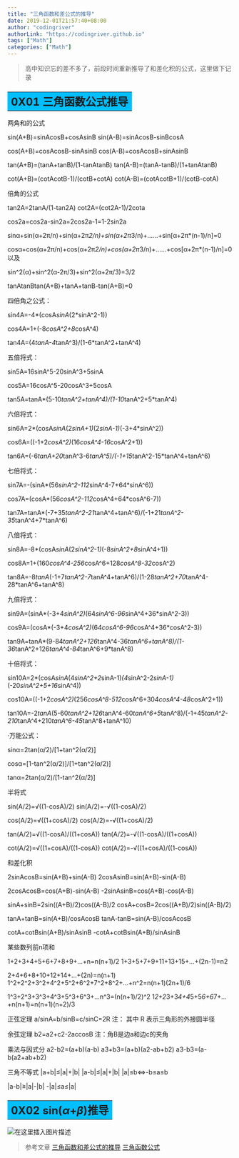 ```yaml
---
title: "三角函数和差公式的推导"
date: 2019-12-01T21:57:40+08:00
author: "codingriver"
authorLink: "https://codingriver.github.io"
tags: ["Math"]
categories: ["Math"]
---
```


<!--more-->

> 高中知识忘的差不多了，前段时间重新推导了和差化积的公式，这里做下记录
> 

### <table ><tr ><td align="left" bgcolor=DeepSkyBlue ><font size="5"><b> 0X01 三角函数公式推导</b></font></td></tr></table>
两角和的公式

  sin(A+B)=sinAcosB+cosAsinB sin(A-B)=sinAcosB-sinBcosA

  cos(A+B)=cosAcosB-sinAsinB cos(A-B)=cosAcosB+sinAsinB

  tan(A+B)=(tanA+tanB)/(1-tanAtanB) tan(A-B)=(tanA-tanB)/(1+tanAtanB)

  cot(A+B)=(cotAcotB-1)/(cotB+cotA) cot(A-B)=(cotAcotB+1)/(cotB-cotA)

  倍角的公式

  tan2A=2tanA/(1-tan2A) cot2A=(cot2A-1)/2cota

  cos2a=cos2a-sin2a=2cos2a-1=1-2sin2a

  sinα+sin(α+2π/n)+sin(α+2π*2/n)+sin(α+2π*3/n)+……+sin[α+2π*(n-1)/n]=0

  cosα+cos(α+2π/n)+cos(α+2π*2/n)+cos(α+2π*3/n)+……+cos[α+2π*(n-1)/n]=0 以及

  sin^2(α)+sin^2(α-2π/3)+sin^2(α+2π/3)=3/2

  tanAtanBtan(A+B)+tanA+tanB-tan(A+B)=0

  四倍角之公式：

  sin4A=-4*(cosA*sinA*(2*sinA^2-1))

  cos4A=1+(-8*cosA^2+8*cosA^4)

  tan4A=(4*tanA-4*tanA^3)/(1-6*tanA^2+tanA^4)

  五倍将式：

  sin5A=16sinA^5-20sinA^3+5sinA

  cos5A=16cosA^5-20cosA^3+5cosA

  tan5A=tanA*(5-10*tanA^2+tanA^4)/(1-10*tanA^2+5*tanA^4)

  六倍将式：

  sin6A=2*(cosA*sinA*(2*sinA+1)*(2*sinA-1)*(-3+4*sinA^2))

  cos6A=((-1+2*cosA^2)*(16*cosA^4-16*cosA^2+1))

  tan6A=(-6*tanA+20*tanA^3-6*tanA^5)/(-1+15*tanA^2-15*tanA^4+tanA^6)

  七倍将式：

  sin7A=-(sinA*(56*sinA^2-112*sinA^4-7+64*sinA^6))

  cos7A=(cosA*(56*cosA^2-112*cosA^4+64*cosA^6-7))

  tan7A=tanA*(-7+35*tanA^2-21*tanA^4+tanA^6)/(-1+21*tanA^2-35*tanA^4+7*tanA^6)

  八倍将式：

  sin8A=-8*(cosA*sinA*(2*sinA^2-1)*(-8*sinA^2+8*sinA^4+1))

  cos8A=1+(160*cosA^4-256*cosA^6+128*cosA^8-32*cosA^2)

  tan8A=-8*tanA*(-1+7*tanA^2-7*tanA^4+tanA^6)/(1-28*tanA^2+70*tanA^4-28*tanA^6+tanA^8)

  九倍将式：

  sin9A=(sinA*(-3+4*sinA^2)*(64*sinA^6-96*sinA^4+36*sinA^2-3))

  cos9A=(cosA*(-3+4*cosA^2)*(64*cosA^6-96*cosA^4+36*cosA^2-3))

  tan9A=tanA*(9-84*tanA^2+126*tanA^4-36*tanA^6+tanA^8)/(1-36*tanA^2+126*tanA^4-84*tanA^6+9*tanA^8)

  十倍将式：

  sin10A=2*(cosA*sinA*(4*sinA^2+2*sinA-1)*(4*sinA^2-2*sinA-1)*(-20*sinA^2+5+16*sinA^4))

  cos10A=((-1+2*cosA^2)*(256*cosA^8-512*cosA^6+304*cosA^4-48*cosA^2+1))

  tan10A=-2*tanA*(5-60*tanA^2+126*tanA^4-60*tanA^6+5*tanA^8)/(-1+45*tanA^2-210*tanA^4+210*tanA^6-45*tanA^8+tanA^10)

  ·万能公式：

  sinα=2tan(α/2)/[1+tan^2(α/2)]

  cosα=[1-tan^2(α/2)]/[1+tan^2(α/2)]

  tanα=2tan(α/2)/[1-tan^2(α/2)]

  半将式

  sin(A/2)=√((1-cosA)/2) sin(A/2)=-√((1-cosA)/2)

  cos(A/2)=√((1+cosA)/2) cos(A/2)=-√((1+cosA)/2)

  tan(A/2)=√((1-cosA)/((1+cosA)) tan(A/2)=-√((1-cosA)/((1+cosA))

  cot(A/2)=√((1+cosA)/((1-cosA)) cot(A/2)=-√((1+cosA)/((1-cosA))

  和差化积

  2sinAcosB=sin(A+B)+sin(A-B) 2cosAsinB=sin(A+B)-sin(A-B)

  2cosAcosB=cos(A+B)-sin(A-B) -2sinAsinB=cos(A+B)-cos(A-B)

  sinA+sinB=2sin((A+B)/2)cos((A-B)/2 cosA+cosB=2cos((A+B)/2)sin((A-B)/2)

  tanA+tanB=sin(A+B)/cosAcosB tanA-tanB=sin(A-B)/cosAcosB

  cotA+cotBsin(A+B)/sinAsinB -cotA+cotBsin(A+B)/sinAsinB

  某些数列前n项和

  1+2+3+4+5+6+7+8+9+…+n=n(n+1)/2 1+3+5+7+9+11+13+15+…+(2n-1)=n2

  2+4+6+8+10+12+14+…+(2n)=n(n+1) 1^2+2^2+3^2+4^2+5^2+6^2+7^2+8^2+…+n^2=n(n+1)(2n+1)/6

  1^3+2^3+3^3+4^3+5^3+6^3+…n^3=(n(n+1)/2)^2 1*2+2*3+3*4+4*5+5*6+6*7+…+n(n+1)=n(n+1)(n+2)/3

  正弦定理 a/sinA=b/sinB=c/sinC=2R 注： 其中 R 表示三角形的外接圆半径

  余弦定理 b2=a2+c2-2accosB 注：角B是边a和边c的夹角

  乘法与因式分 a2-b2=(a+b)(a-b) a3+b3=(a+b)(a2-ab+b2) a3-b3=(a-b(a2+ab+b2)

  三角不等式 |a+b|≤|a|+|b| |a-b|≤|a|+|b| |a|≤b<=>-b≤a≤b

  |a-b|≥|a|-|b| -|a|≤a≤|a|

### <table ><tr ><td align="left" bgcolor=DeepSkyBlue ><font size="5"><b> 0X02 sin($\alpha$+$\beta$)推导</b></font></td></tr></table>
  
  

![在这里插入图片描述](https://cdn.jsdelivr.net/gh/codingriver/cdn/20181013183746493.png)  


>参考文章
>[三角函数和差公式的推导](https://blog.csdn.net/grey_csdn/article/details/71274592)
>[三角函数公式](http://www.ab126.com/geometric/3128.html)
